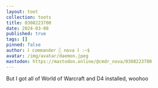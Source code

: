 ```yaml
---
layout: toot
collection: toots
title: 0308223700
date: 2024-03-08
published: true
tags: []
pinned: false
author: ⸸ commander ░ nova ⸸ :~$
avatar: /img/avatar/daemon.jpeg
mastodon: https://mastodon.online/@cmdr_nova/0308223700
---
```


But I got all of World of Warcraft and D4 installed, woohoo
